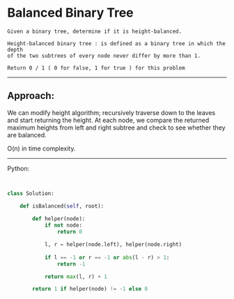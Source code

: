 # Balanced Binary Tree

    Given a binary tree, determine if it is height-balanced.

    Height-balanced binary tree : is defined as a binary tree in which the depth
    of the two subtrees of every node never differ by more than 1. 

    Return 0 / 1 ( 0 for false, 1 for true ) for this problem


---

## Approach:

We can modify height algorithm; recursively traverse down to the leaves and
start returning the height. At each node, we compare the returned maximum
heights from left and right subtree and check to see whether they are balanced.

O(n) in time complexity.

---

Python:

```python


class Solution:

    def isBalanced(self, root):
        
        def helper(node):
            if not node:
                return 0

            l, r = helper(node.left), helper(node.right)
            
            if l == -1 or r == -1 or abs(l - r) > 1:
                return -1

            return max(l, r) + 1

        return 1 if helper(node) != -1 else 0
```


